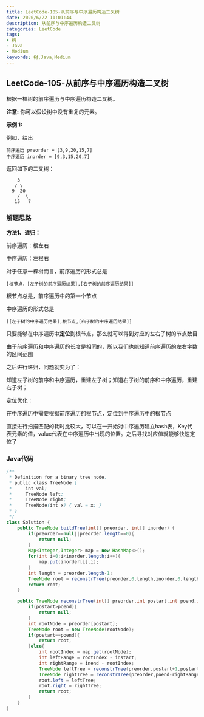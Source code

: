 ```yaml
---
title: LeetCode-105-从前序与中序遍历构造二叉树
date: 2020/6/22 11:01:44
description: 从前序与中序遍历构造二叉树
categories: LeetCode
tags: 
- 树
- Java
- Medium
keywords: 树,Java,Medium
---
```


## LeetCode-105-从前序与中序遍历构造二叉树

根据一棵树的前序遍历与中序遍历构造二叉树。

**注意:**
你可以假设树中没有重复的元素。

<!--more-->

**示例 1:**

例如，给出

```
前序遍历 preorder = [3,9,20,15,7]
中序遍历 inorder = [9,3,15,20,7]
```

返回如下的二叉树：

```
    3
   / \
  9  20
    /  \
   15   7
```

### 解题思路

**方法1、递归：**

前序遍历：根左右

中序遍历：左根右

对于任意一棵树而言，前序遍历的形式总是

```
[根节点，[左子树的前序遍历结果],[右子树的前序遍历结果]]
```

根节点总是，前序遍历中的第一个节点

中序遍历的形式总是

```
[[左子树的中序遍历结果],根节点,[右子树的中序遍历结果]]
```

只要能够在中序遍历中**定位**到根节点，那么就可以得到对应的左右子树的节点数目

由于前序遍历和中序遍历的长度是相同的，所以我们也能知道前序遍历的左右字数的区间范围

之后进行递归，问题就变为了：

知道左子树的前序和中序遍历，重建左子树；知道右子树的前序和中序遍历，重建右子树；

定位优化：

在中序遍历中需要根据前序遍历的根节点，定位到中序遍历中的根节点

直接进行扫描匹配的耗时比较大，可以在一开始对中序遍历建立hash表，Key代表元素的值，value代表在中序遍历中出现的位置。之后寻找对应值就能够快速定位了

### Java代码

```java
/**
 * Definition for a binary tree node.
 * public class TreeNode {
 *     int val;
 *     TreeNode left;
 *     TreeNode right;
 *     TreeNode(int x) { val = x; }
 * }
 */
class Solution {
    public TreeNode buildTree(int[] preorder, int[] inorder) {
        if(preorder==null||preorder.length==0){
            return null;
        }
        Map<Integer,Integer> map = new HashMap<>();
        for(int i=0;i<inorder.length;i++){
            map.put(inorder[i],i);
        }
        int length = preorder.length-1;
        TreeNode root = reconstrTree(preorder,0,length,inorder,0,length,map);
        return root;
    }

    public TreeNode reconstrTree(int[] preorder,int postart,int poend,int[] inorder,int instart,int inend,Map<Integer,Integer> map){
        if(postart>poend){
            return null;
        }
        int rootNode = preorder[postart];
        TreeNode root = new TreeNode(rootNode);
        if(postart==poend){
            return root;
        }else{
            int rootIndex = map.get(rootNode);
            int leftRange = rootIndex - instart;
            int rightRange = inend - rootIndex;
            TreeNode leftTree = reconstrTree(preorder,postart+1,postart+leftRange,inorder,instart,rootIndex-1,map);
            TreeNode rightTree = reconstrTree(preorder,poend-rightRange+1,poend,inorder,rootIndex+1,inend,map);
            root.left = leftTree;
            root.right = rightTree;
            return root;
        }
    }
}
```



